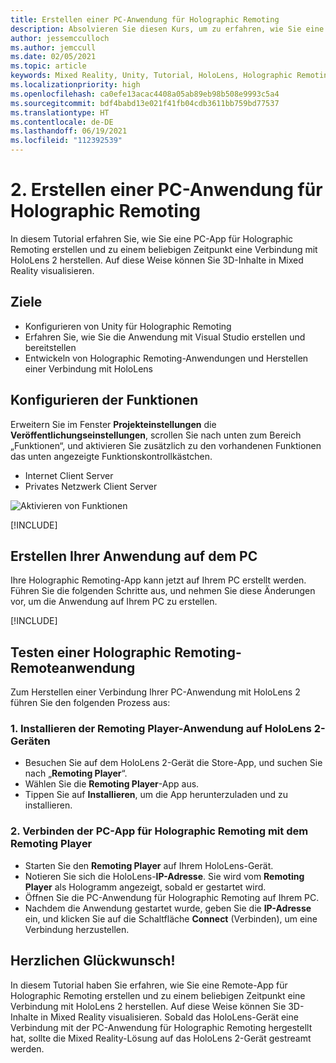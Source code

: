```yaml
---
title: Erstellen einer PC-Anwendung für Holographic Remoting
description: Absolvieren Sie diesen Kurs, um zu erfahren, wie Sie eine Anwendung erstellen, die Mixed Reality-Remoting von Ihrem PC zu HoloLens 2 ausführt.
author: jessemcculloch
ms.author: jemccull
ms.date: 02/05/2021
ms.topic: article
keywords: Mixed Reality, Unity, Tutorial, HoloLens, Holographic Remoting am PC, Visual Studio
ms.localizationpriority: high
ms.openlocfilehash: ca0efe13acac4408a05ab89eb98b508e9993c5a4
ms.sourcegitcommit: bdf4babd13e021f41fb04cdb3611bb759bd77537
ms.translationtype: HT
ms.contentlocale: de-DE
ms.lasthandoff: 06/19/2021
ms.locfileid: "112392539"
---
```

# <a name="2-creating-a-holographic-remoting-pc-application"></a>2. Erstellen einer PC-Anwendung für Holographic Remoting

In diesem Tutorial erfahren Sie, wie Sie eine PC-App für Holographic Remoting erstellen und zu einem beliebigen Zeitpunkt eine Verbindung mit HoloLens 2 herstellen. Auf diese Weise können Sie 3D-Inhalte in Mixed Reality visualisieren.

## <a name="objectives"></a>Ziele

* Konfigurieren von Unity für Holographic Remoting
* Erfahren Sie, wie Sie die Anwendung mit Visual Studio erstellen und bereitstellen
* Entwickeln von Holographic Remoting-Anwendungen und Herstellen einer Verbindung mit HoloLens

## <a name="configuring-the-capabilities"></a>Konfigurieren der Funktionen

Erweitern Sie im Fenster **Projekteinstellungen** die **Veröffentlichungseinstellungen**, scrollen Sie nach unten zum Bereich „Funktionen“, und aktivieren Sie zusätzlich zu den vorhandenen Funktionen das unten angezeigte Funktionskontrollkästchen.

* Internet Client Server
* Privates Netzwerk Client Server

![Aktivieren von Funktionen](images/mrlearning-pc-holographic-remoting/tutorial2-section0-step1-1.png)

[!INCLUDE[](includes/configuring-scene-for-holographic-remoting.md)]

## <a name="build-your-application-to-pc"></a>Erstellen Ihrer Anwendung auf dem PC

Ihre Holographic Remoting-App kann jetzt auf Ihrem PC erstellt werden. Führen Sie die folgenden Schritte aus, und nehmen Sie diese Änderungen vor, um die Anwendung auf Ihrem PC zu erstellen.

[!INCLUDE[](includes/build-your-application-to-pc.md)]

## <a name="testing-holographic-remoting-remote-application"></a>Testen einer Holographic Remoting-Remoteanwendung

Zum Herstellen einer Verbindung Ihrer PC-Anwendung mit HoloLens 2 führen Sie den folgenden Prozess aus:

### <a name="1-install-the-remoting-player-application-on-hololens-2-device"></a>1. Installieren der Remoting Player-Anwendung auf HoloLens 2-Geräten

* Besuchen Sie auf dem HoloLens 2-Gerät die Store-App, und suchen Sie nach „**Remoting Player**“.
* Wählen Sie die **Remoting Player**-App aus.
* Tippen Sie auf **Installieren**, um die App herunterzuladen und zu installieren.

### <a name="2-connect-the-holographic-remoting-pc-app-to-the-remoting-player"></a>2. Verbinden der PC-App für Holographic Remoting mit dem Remoting Player

* Starten Sie den **Remoting Player** auf Ihrem HoloLens-Gerät.
* Notieren Sie sich die HoloLens-**IP-Adresse**. Sie wird vom **Remoting Player** als Hologramm angezeigt, sobald er gestartet wird.
* Öffnen Sie die PC-Anwendung für Holographic Remoting auf Ihrem PC.
* Nachdem die Anwendung gestartet wurde, geben Sie die **IP-Adresse** ein, und klicken Sie auf die Schaltfläche **Connect** (Verbinden), um eine Verbindung herzustellen.

## <a name="congratulations"></a>Herzlichen Glückwunsch!

In diesem Tutorial haben Sie erfahren, wie Sie eine Remote-App für Holographic Remoting erstellen und zu einem beliebigen Zeitpunkt eine Verbindung mit HoloLens 2 herstellen. Auf diese Weise können Sie 3D-Inhalte in Mixed Reality visualisieren. Sobald das HoloLens-Gerät eine Verbindung mit der PC-Anwendung für Holographic Remoting hergestellt hat, sollte die Mixed Reality-Lösung auf das HoloLens 2-Gerät gestreamt werden.
